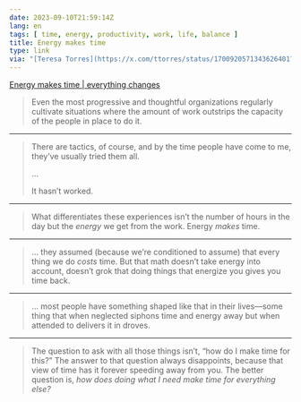 ```yaml
---
date: 2023-09-10T21:59:14Z
lang: en
tags: [ time, energy, productivity, work, life, balance ]
title: Energy makes time
type: link
via: "[Teresa Torres](https://x.com/ttorres/status/1700920571343626401?s=46)"
---
```


[Energy makes time | everything changes](https://everythingchanges.us/blog/energy-makes-time/)

> Even the most progressive and thoughtful organizations regularly cultivate situations where the amount of work outstrips the capacity of the people in place to do it. 

---

> There are tactics, of course, and by the time people have come to me, they’ve usually tried them all.
>
> …
>
> It hasn’t worked.

---

> What differentiates these experiences isn’t the number of hours in the day but the *energy* we get from the work. Energy *makes* time.

---

> … they assumed (because we’re conditioned to assume) that every thing we do *costs* time. But that math doesn’t take energy into account, doesn’t grok that doing things that energize you gives you time back.

---

> … most people have something shaped like that in their lives—some thing that when neglected siphons time and energy away but when attended to delivers it in droves.

---

> The question to ask with all those things isn’t, “how do I make time for this?” The answer to that question always disappoints, because that view of time has it forever speeding away from you. The better question is, *how does doing what I need make time for everything else?*
